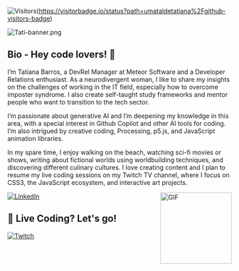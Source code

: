 ![Visitors](https://api.visitorbadge.io/api/visitors?path=umataldetatiana%2Fgithub-visitors-badge&countColor=%23263759)(https://visitorbadge.io/status?path=umataldetatiana%2Fgithub-visitors-badge)


![Tati-banner.png](https://i.postimg.cc/1zgfPRct/Tati-banner.png)

## Bio - Hey code lovers! 👋

I’m Tatiana Barros, a DevRel Manager at Meteor Software and a Developer Relations enthusiast. As a neurodivergent woman, I like to share my insights on the challenges of working in the IT field, especially how to overcome imposter syndrome. I also create self-taught study frameworks and mentor people who want to transition to the tech sector.

I’m passionate about generative AI and I’m deepening my knowledge in this area, with a special interest in Github Copilot and other AI tools for coding. I’m also intrigued by creative coding, Processing, p5.js, and JavaScript animation libraries.

In my spare time, I enjoy walking on the beach, watching sci-fi movies or shows, writing about fictional worlds using worldbuilding techniques, and discovering different culinary cultures. I love creating content and I plan to resume my live coding sessions on my Twitch TV channel, where I focus on CSS3, the JavaScript ecosystem, and interactive art projects. 

<img align="right" alt="GIF" height="160px" src="https://media.giphy.com/media/du3J3cXyzhj75IOgvA/giphy.gif" />

[![LinkedIn](https://img.shields.io/badge/linkedin-%230077B5.svg?&style=for-the-badge&logo=linkedin&logoColor=white)](https://www.linkedin.com/in/tatianabarros/)
## 🔴 Live Coding? Let's go!
[![Twitch](https://img.shields.io/badge/twitch-%239146FF.svg?&style=for-the-badge&logo=twitch&logoColor=white)](https://www.twitch.tv/umataldetatiana)
